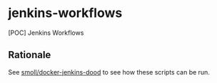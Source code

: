 # jenkins-workflows
[POC] Jenkins Workflows

## Rationale

See [smoll/docker-jenkins-dood](https://github.com/smoll/docker-jenkins-dood) to see how these scripts can be run.
